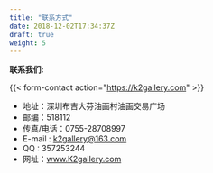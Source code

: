 ```yaml
---
title: "联系方式"
date: 2018-12-02T17:34:37Z
draft: true
weight: 5
---
```

**联系我们:**

{{< form-contact action="https://k2gallery.com"  >}}

* 地址：深圳布吉大芬油画村油画交易广场
* 邮编：518112
* 传真/电话：0755-28708997
* E-mail : k2gallery@163.com
* QQ : 357253244
* 网址：www.K2gallery.com
